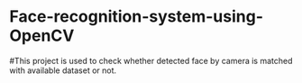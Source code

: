 # Face-recognition-system-using-OpenCV
#This project is used to check whether detected face by camera is matched with available dataset or not.
